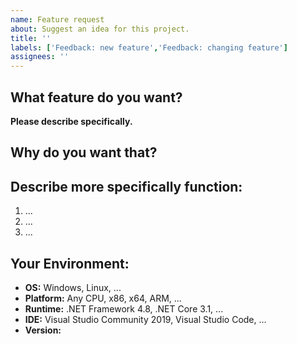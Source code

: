 ```yaml
---
name: Feature request
about: Suggest an idea for this project.
title: ''
labels: ['Feedback: new feature','Feedback: changing feature']
assignees: ''
---
```


## What feature do you want?
**Please describe specifically.**

## Why do you want that?

## Describe more specifically function:
1. ...
2. ...
3. ...

## Your Environment:
* **OS:** Windows, Linux, ...
* **Platform:** Any CPU, x86, x64, ARM, ...
* **Runtime:** .NET Framework 4.8, .NET Core 3.1, ...
* **IDE:** Visual Studio Community 2019, Visual Studio Code, ...
* **Version:**
